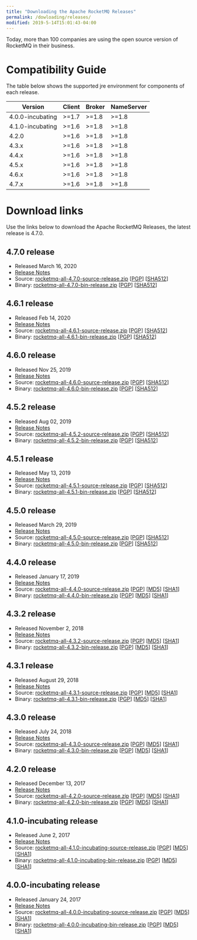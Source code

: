 ```yaml
---
title: "Downloading the Apache RocketMQ Releases"
permalink: /dowloading/releases/
modified: 2019-5-14T15:01:43-04:00
---
```


Today, more than 100 companies are using the 
open source version of RocketMQ in their business.  
 
 
# Compatibility Guide
The table below shows the supported jre environment for components of each release.

| Version | Client | Broker | NameServer |
| --- | --- | --- | --- |
| 4.0.0-incubating | >=1.7 | >=1.8 | >=1.8 |
| 4.1.0-incubating | >=1.6 | >=1.8 | >=1.8 |
| 4.2.0 | >=1.6 | >=1.8 | >=1.8 |
| 4.3.x | >=1.6 | >=1.8 | >=1.8 |
| 4.4.x | >=1.6 | >=1.8 | >=1.8 |
| 4.5.x | >=1.6 | >=1.8 | >=1.8 |
| 4.6.x | >=1.6 | >=1.8 | >=1.8 |
| 4.7.x | >=1.6 | >=1.8 | >=1.8 |


# Download links

Use the links below to download the Apache RocketMQ Releases, the latest release is 4.7.0.

## 4.7.0 release

* Released March 16, 2020
* [Release Notes](/release_notes/release-notes-4.7.0)
* Source: [rocketmq-all-4.7.0-source-release.zip](https://www.apache.org/dyn/closer.cgi?path=rocketmq/4.7.0/rocketmq-all-4.7.0-source-release.zip) [[PGP](https://www.apache.org/dist/rocketmq/4.7.0/rocketmq-all-4.7.0-source-release.zip.asc)] [[SHA512](https://www.apache.org/dist/rocketmq/4.7.0/rocketmq-all-4.7.0-source-release.zip.sha512)]
* Binary: [rocketmq-all-4.7.0-bin-release.zip](https://www.apache.org/dyn/closer.cgi?path=rocketmq/4.7.0/rocketmq-all-4.7.0-bin-release.zip) [[PGP](https://www.apache.org/dist/rocketmq/4.7.0/rocketmq-all-4.7.0-bin-release.zip.asc)] [[SHA512](https://www.apache.org/dist/rocketmq/4.7.0/rocketmq-all-4.7.0-bin-release.zip.sha512)]

## 4.6.1 release

* Released Feb 14, 2020
* [Release Notes](/release_notes/release-notes-4.6.1)
* Source: [rocketmq-all-4.6.1-source-release.zip](https://archive.apache.org/dist/rocketmq/4.6.1/rocketmq-all-4.6.1-source-release.zip) [[PGP](https://archive.apache.org/dist/rocketmq/4.6.1/rocketmq-all-4.6.1-source-release.zip.asc)] [[SHA512](https://archive.apache.org/dist/rocketmq/4.6.1/rocketmq-all-4.6.1-source-release.zip.sha512)]
* Binary: [rocketmq-all-4.6.1-bin-release.zip](https://archive.apache.org/dist/rocketmq/4.6.1/rocketmq-all-4.6.1-bin-release.zip) [[PGP](https://archive.apache.org/dist/rocketmq/4.6.1/rocketmq-all-4.6.1-bin-release.zip.asc)] [[SHA512](https://archive.apache.org/dist/rocketmq/4.6.1/rocketmq-all-4.6.1-bin-release.zip.sha512)]

## 4.6.0 release

* Released Nov 25, 2019
* [Release Notes](/release_notes/release-notes-4.6.0)
* Source: [rocketmq-all-4.6.0-source-release.zip](https://archive.apache.org/dist/rocketmq/4.6.0/rocketmq-all-4.6.0-source-release.zip) [[PGP](https://archive.apache.org/dist/rocketmq/4.6.0/rocketmq-all-4.6.0-source-release.zip.asc)] [[SHA512](https://archive.apache.org/dist/rocketmq/4.6.0/rocketmq-all-4.6.0-source-release.zip.sha512)]
* Binary: [rocketmq-all-4.6.0-bin-release.zip](https://archive.apache.org/dist/rocketmq/4.6.0/rocketmq-all-4.6.0-bin-release.zip) [[PGP](https://archive.apache.org/dist/rocketmq/4.6.0/rocketmq-all-4.6.0-bin-release.zip.asc)] [[SHA512](https://archive.apache.org/dist/rocketmq/4.6.0/rocketmq-all-4.6.0-bin-release.zip.sha512)]

## 4.5.2 release

* Released Aug 02, 2019
* [Release Notes](/release_notes/release-notes-4.5.2)
* Source: [rocketmq-all-4.5.2-source-release.zip](https://archive.apache.org/dist/rocketmq/4.5.2/rocketmq-all-4.5.2-source-release.zip) [[PGP](https://archive.apache.org/dist/rocketmq/4.5.2/rocketmq-all-4.5.2-source-release.zip.asc)] [[SHA512](https://archive.apache.org/dist/rocketmq/4.5.2/rocketmq-all-4.5.2-source-release.zip.sha512)]
* Binary: [rocketmq-all-4.5.2-bin-release.zip](https://archive.apache.org/dist/rocketmq/4.5.2/rocketmq-all-4.5.2-bin-release.zip) [[PGP](https://archive.apache.org/dist/rocketmq/4.5.2/rocketmq-all-4.5.2-bin-release.zip.asc)] [[SHA512](https://archive.apache.org/dist/rocketmq/4.5.2/rocketmq-all-4.5.2-bin-release.zip.sha512)]

## 4.5.1 release

* Released May 13, 2019
* [Release Notes](/release_notes/release-notes-4.5.1)
* Source: [rocketmq-all-4.5.1-source-release.zip](https://archive.apache.org/dist/rocketmq/4.5.1/rocketmq-all-4.5.1-source-release.zip) [[PGP](https://archive.apache.org/dist/rocketmq/4.5.1/rocketmq-all-4.5.1-source-release.zip.asc)] [[SHA512](https://archive.apache.org/dist/rocketmq/4.5.1/rocketmq-all-4.5.1-source-release.zip.sha512)]
* Binary: [rocketmq-all-4.5.1-bin-release.zip](https://archive.apache.org/dist/rocketmq/4.5.1/rocketmq-all-4.5.1-bin-release.zip) [[PGP](https://archive.apache.org/dist/rocketmq/4.5.1/rocketmq-all-4.5.1-bin-release.zip.asc)] [[SHA512](https://archive.apache.org/dist/rocketmq/4.5.1/rocketmq-all-4.5.1-bin-release.zip.sha512)]

## 4.5.0 release

* Released March 29, 2019
* [Release Notes](/release_notes/release-notes-4.5.0)
* Source: [rocketmq-all-4.5.0-source-release.zip](https://archive.apache.org/dist/rocketmq/4.5.0/rocketmq-all-4.5.0-source-release.zip) [[PGP](https://archive.apache.org/dist/rocketmq/4.5.0/rocketmq-all-4.5.0-source-release.zip.asc)] [[SHA512](https://archive.apache.org/dist/rocketmq/4.5.0/rocketmq-all-4.5.0-source-release.zip.sha512)]
* Binary: [rocketmq-all-4.5.0-bin-release.zip](https://archive.apache.org/dist/rocketmq/4.5.0/rocketmq-all-4.5.0-bin-release.zip) [[PGP](https://archive.apache.org/dist/rocketmq/4.5.0/rocketmq-all-4.5.0-bin-release.zip.asc)] [[SHA512](https://archive.apache.org/dist/rocketmq/4.5.0/rocketmq-all-4.5.0-bin-release.zip.sha512)]

## 4.4.0 release

* Released January 17, 2019
* [Release Notes](/release_notes/release-notes-4.4.0)
* Source: [rocketmq-all-4.4.0-source-release.zip](https://archive.apache.org/dist/rocketmq/4.4.0/rocketmq-all-4.4.0-source-release.zip) [[PGP](https://archive.apache.org/dist/rocketmq/4.4.0/rocketmq-all-4.4.0-source-release.zip.asc)] [[MD5](https://archive.apache.org/dist/rocketmq/4.4.0/rocketmq-all-4.4.0-source-release.zip.md5)] [[SHA1](https://archive.apache.org/dist/rocketmq/4.4.0/rocketmq-all-4.4.0-source-release.zip.sha1)]
* Binary: [rocketmq-all-4.4.0-bin-release.zip](https://archive.apache.org/dist/rocketmq/4.4.0/rocketmq-all-4.4.0-bin-release.zip) [[PGP](https://archive.apache.org/dist/rocketmq/4.4.0/rocketmq-all-4.4.0-bin-release.zip.asc)] [[MD5](https://archive.apache.org/dist/rocketmq/4.4.0/rocketmq-all-4.4.0-bin-release.zip.md5)] [[SHA1](https://archive.apache.org/dist/rocketmq/4.4.0/rocketmq-all-4.4.0-bin-release.zip.sha1)]

## 4.3.2 release

* Released November 2, 2018
* [Release Notes](/release_notes/release-notes-4.3.2)
* Source: [rocketmq-all-4.3.2-source-release.zip](https://archive.apache.org/dist/rocketmq/4.3.2/rocketmq-all-4.3.2-source-release.zip) [[PGP](https://archive.apache.org/dist/rocketmq/4.3.2/rocketmq-all-4.3.2-source-release.zip.asc)] [[MD5](https://archive.apache.org/dist/rocketmq/4.3.2/rocketmq-all-4.3.2-source-release.zip.md5)] [[SHA1](https://archive.apache.org/dist/rocketmq/4.3.2/rocketmq-all-4.3.2-source-release.zip.sha1)]
* Binary: [rocketmq-all-4.3.2-bin-release.zip](https://archive.apache.org/dist/rocketmq/4.3.2/rocketmq-all-4.3.2-bin-release.zip) [[PGP](https://archive.apache.org/dist/rocketmq/4.3.2/rocketmq-all-4.3.2-bin-release.zip.asc)] [[MD5](https://archive.apache.org/dist/rocketmq/4.3.2/rocketmq-all-4.3.2-bin-release.zip.md5)] [[SHA1](https://archive.apache.org/dist/rocketmq/4.3.2/rocketmq-all-4.3.2-bin-release.zip.sha1)]

## 4.3.1 release

* Released August 29, 2018
* [Release Notes](/release_notes/release-notes-4.3.1)
* Source: [rocketmq-all-4.3.1-source-release.zip](https://archive.apache.org/dist/rocketmq/4.3.1/rocketmq-all-4.3.1-source-release.zip) [[PGP](https://archive.apache.org/dist/rocketmq/4.3.1/rocketmq-all-4.3.1-source-release.zip.asc)] [[MD5](https://archive.apache.org/dist/rocketmq/4.3.1/rocketmq-all-4.3.1-source-release.zip.md5)] [[SHA1](https://archive.apache.org/dist/rocketmq/4.3.1/rocketmq-all-4.3.1-source-release.zip.sha1)]
* Binary: [rocketmq-all-4.3.1-bin-release.zip](https://archive.apache.org/dist/rocketmq/4.3.1/rocketmq-all-4.3.1-bin-release.zip) [[PGP](https://archive.apache.org/dist/rocketmq/4.3.1/rocketmq-all-4.3.1-bin-release.zip.asc)] [[MD5](https://archive.apache.org/dist/rocketmq/4.3.1/rocketmq-all-4.3.1-bin-release.zip.md5)] [[SHA1](https://archive.apache.org/dist/rocketmq/4.3.1/rocketmq-all-4.3.1-bin-release.zip.sha1)]

## 4.3.0 release

* Released July 24, 2018
* [Release Notes](/release_notes/release-notes-4.3.0)
* Source: [rocketmq-all-4.3.0-source-release.zip](https://archive.apache.org/dist/rocketmq/4.3.0/rocketmq-all-4.3.0-source-release.zip) [[PGP](https://archive.apache.org/dist/rocketmq/4.3.0/rocketmq-all-4.3.0-source-release.zip.asc)] [[MD5](https://archive.apache.org/dist/rocketmq/4.3.0/rocketmq-all-4.3.0-source-release.zip.md5)] [[SHA1](https://archive.apache.org/dist/rocketmq/4.3.0/rocketmq-all-4.3.0-source-release.zip.sha1)]
* Binary: [rocketmq-all-4.3.0-bin-release.zip](https://archive.apache.org/dist/rocketmq/4.3.0/rocketmq-all-4.3.0-bin-release.zip) [[PGP](https://archive.apache.org/dist/rocketmq/4.3.0/rocketmq-all-4.3.0-bin-release.zip.asc)] [[MD5](https://archive.apache.org/dist/rocketmq/4.3.0/rocketmq-all-4.3.0-bin-release.zip.md5)] [[SHA1](https://archive.apache.org/dist/rocketmq/4.3.0/rocketmq-all-4.3.0-bin-release.zip.sha1)]


## 4.2.0 release

* Released December 13, 2017
* [Release Notes](/release_notes/release-notes-4.2.0)
* Source: [rocketmq-all-4.2.0-source-release.zip](https://archive.apache.org/dist/rocketmq/4.2.0/rocketmq-all-4.2.0-source-release.zip) [[PGP](https://archive.apache.org/dist/rocketmq/4.2.0/rocketmq-all-4.2.0-source-release.zip.asc)] [[MD5](https://archive.apache.org/dist/rocketmq/4.2.0/rocketmq-all-4.2.0-source-release.zip.md5)] [[SHA1](https://archive.apache.org/dist/rocketmq/4.2.0/rocketmq-all-4.2.0-source-release.zip.sha1)]
* Binary: [rocketmq-all-4.2.0-bin-release.zip](https://archive.apache.org/dist/rocketmq/4.2.0/rocketmq-all-4.2.0-bin-release.zip) [[PGP](https://archive.apache.org/dist/rocketmq/4.2.0/rocketmq-all-4.2.0-bin-release.zip.asc)] [[MD5](https://archive.apache.org/dist/rocketmq/4.2.0/rocketmq-all-4.2.0-bin-release.zip.md5)] [[SHA1](https://archive.apache.org/dist/rocketmq/4.2.0/rocketmq-all-4.2.0-bin-release.zip.sha1)]

## 4.1.0-incubating release

* Released June 2, 2017
* [Release Notes](/release_notes/release-notes-4.1.0-incubating)
* Source: [rocketmq-all-4.1.0-incubating-source-release.zip](https://archive.apache.org/dist/rocketmq/4.1.0-incubating/rocketmq-all-4.1.0-incubating-source-release.zip) [[PGP](https://archive.apache.org/dist/rocketmq/4.1.0-incubating/rocketmq-all-4.1.0-incubating-source-release.zip.asc)] [[MD5](https://archive.apache.org/dist/rocketmq/4.1.0-incubating/rocketmq-all-4.1.0-incubating-source-release.zip.md5)] [[SHA1](https://archive.apache.org/dist/rocketmq/4.1.0-incubating/rocketmq-all-4.1.0-incubating-source-release.zip.sha1)]
* Binary: [rocketmq-all-4.1.0-incubating-bin-release.zip](https://archive.apache.org/dist/rocketmq/4.1.0-incubating/rocketmq-all-4.1.0-incubating-bin-release.zip) [[PGP](https://archive.apache.org/dist/rocketmq/4.1.0-incubating/rocketmq-all-4.1.0-incubating-bin-release.zip.asc)] [[MD5](https://archive.apache.org/dist/rocketmq/4.1.0-incubating/rocketmq-all-4.1.0-incubating-bin-release.zip.md5)] [[SHA1](https://archive.apache.org/dist/rocketmq/4.1.0-incubating/rocketmq-all-4.1.0-incubating-bin-release.zip.sha1)]

## 4.0.0-incubating release

* Released January 24, 2017
* [Release Notes](/release_notes/release-notes-4.0.0-incubating)
* Source: [rocketmq-all-4.0.0-incubating-source-release.zip](https://archive.apache.org/dist/rocketmq/4.0.0-incubating/rocketmq-all-4.0.0-incubating-source-release.zip) [[PGP](https://archive.apache.org/dist/rocketmq/4.0.0-incubating/rocketmq-all-4.0.0-incubating-source-release.zip.asc)] [[MD5](https://archive.apache.org/dist/rocketmq/4.0.0-incubating/rocketmq-all-4.0.0-incubating-source-release.zip.md5)] [[SHA1](https://archive.apache.org/dist/rocketmq/4.0.0-incubating/rocketmq-all-4.0.0-incubating-source-release.zip.sha1)]
* Binary: [rocketmq-all-4.0.0-incubating-bin-release.zip](https://archive.apache.org/dist/rocketmq/4.0.0-incubating/rocketmq-all-4.0.0-incubating-bin-release.zip) [[PGP](https://archive.apache.org/dist/rocketmq/4.0.0-incubating/rocketmq-all-4.0.0-incubating-bin-release.zip.asc)] [[MD5](https://archive.apache.org/dist/rocketmq/4.0.0-incubating/rocketmq-all-4.0.0-incubating-bin-release.zip.md5)] [[SHA1](https://archive.apache.org/dist/rocketmq/4.0.0-incubating/rocketmq-all-4.0.0-incubating-bin-release.zip.sha1)]


